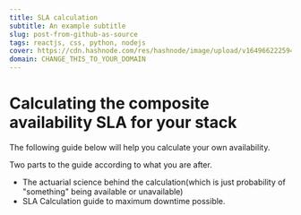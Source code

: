 ```yaml
---
title: SLA calculation
subtitle: An example subtitle
slug: post-from-github-as-source
tags: reactjs, css, python, nodejs
cover: https://cdn.hashnode.com/res/hashnode/image/upload/v1649662225945/7f_c6UxhR.jpg?auto=compress
domain: CHANGE_THIS_TO_YOUR_DOMAIN
---
```


# Calculating the composite availability SLA for your stack 

The following guide below will help you calculate your own availability.

Two parts to the guide according to what you are after.
- The actuarial science behind the calculation(which is just probability of "something" being available or unavailable)
- SLA Calculation guide to maximum downtime possible.
